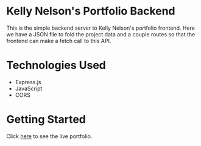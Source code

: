 # Kelly Nelson's Portfolio Backend
This is the simple backend server to Kelly Nelson's portfolio frontend.  Here we have a JSON file to fold the project data and a couple routes so that the frontend can make a fetch call to this API.
# Technologies Used
- Express.js
- JavaScript
- CORS
# Getting Started
Click [here](https://dancing-pithivier-9d85df.netlify.app/) to see the live portfolio.
